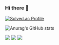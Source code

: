 ### Hi there 👋

[![Solved.ac Profile](http://mazassumnida.wtf/api/v2/generate_badge?boj=ho_0214)](https://solved.ac/ho_0214)

![Anurag's GitHub stats](https://github-readme-stats.vercel.app/api?username=yhj0214&theme=blue-green&show_icons=true)

<img src="https://img.shields.io/badge/vuejs-4FC08D?style=for-the-badge&logo=Vuedotjs&logoColor=black">
<img src="https://img.shields.io/badge/Python-3776AB?style=for-the-badge&logo=Python&logoColor=white">
<img src="https://img.shields.io/badge/html5-EEEEEE?style=plastic&logo=html5&logoColor=E34F26">
<!--
**yhj0214/yhj0214** is a ✨ _special_ ✨ repository because its `README.md` (this file) appears on your GitHub profile.
hi
Here are some ideas to get you started:

- 🔭 I’m currently working on ...
- 🌱 I’m currently learning ...
- 👯 I’m looking to collaborate on ...
- 🤔 I’m looking for help with ...
- 💬 Ask me about ...
- 📫 How to reach me: ...
- 😄 Pronouns: ...
- ⚡ Fun fact: ...
-->

